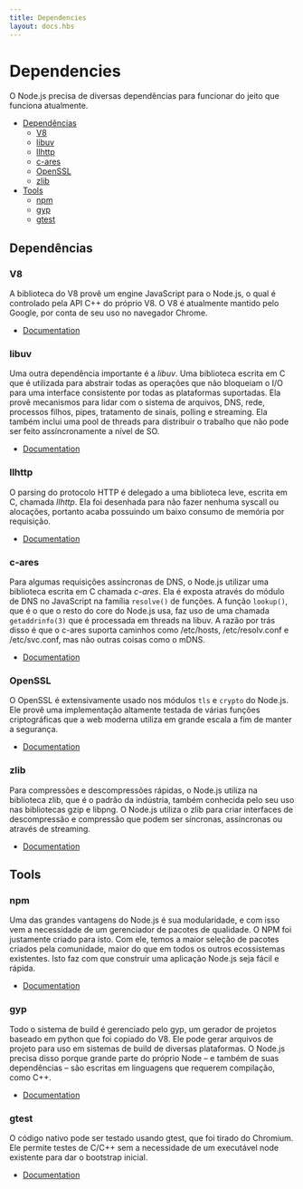 ```yaml
---
title: Dependencies
layout: docs.hbs
---
```


# Dependencies

O Node.js precisa de diversas dependências para funcionar do jeito que funciona atualmente.

* [Dependências](#libraries)
  * [V8](#v8)
  * [libuv](#libuv)
  * [llhttp](#llhttp)
  * [c-ares](#c-ares)
  * [OpenSSL](#openssl)
  * [zlib](#zlib)
* [Tools](#tools)
  * [npm](#npm)
  * [gyp](#gyp)
  * [gtest](#gtest)

## Dependências

### V8

A biblioteca do V8 provê um engine JavaScript para o Node.js, o qual é controlado pela API C++ do próprio V8. O V8 é atualmente mantido pelo Google, por conta de seu uso no navegador Chrome.

* [Documentation](https://v8.dev/docs)

### libuv

Uma outra dependência importante é a *libuv*. Uma biblioteca escrita em C que é utilizada para abstrair todas as operações que não bloqueiam o I/O para uma interface consistente por todas as plataformas suportadas. Ela provê mecanismos para lidar com o sistema de arquivos, DNS, rede, processos filhos, pipes, tratamento de sinais, polling e streaming. Ela também inclui uma pool de threads para distribuir o trabalho que não pode ser feito assíncronamente a nível de SO.

* [Documentation](http://docs.libuv.org/)

### llhttp

O parsing do protocolo HTTP é delegado a uma biblioteca leve, escrita em C, chamada *llhttp*. Ela foi desenhada para não fazer nenhuma syscall ou alocações, portanto acaba possuindo um baixo consumo de memória por requisição.

* [Documentation](https://github.com/nodejs/llhttp)

### c-ares

Para algumas requisições assíncronas de DNS, o Node.js utilizar uma biblioteca escrita em C chamada *c-ares*. Ela é exposta através do módulo de DNS no JavaScript na família `resolve()` de funções. A função `lookup()`, que é o que o resto do core do Node.js usa, faz uso de uma chamada `getaddrinfo(3)` que é processada em threads na libuv. A razão por trás disso é que o c-ares suporta caminhos como /etc/hosts, /etc/resolv.conf e /etc/svc.conf, mas não outras coisas como o mDNS.

* [Documentation](https://c-ares.haxx.se/docs.html)

### OpenSSL

O OpenSSL é extensivamente usado nos módulos `tls` e `crypto` do Node.js. Ele provê uma implementação altamente testada de várias funções criptográficas que a web moderna utiliza em grande escala a fim de manter a segurança.

* [Documentation](https://www.openssl.org/docs/)

### zlib

Para compressões e descompressões rápidas, o Node.js utiliza na biblioteca zlib, que é o padrão da indústria, também conhecida pelo seu uso nas bibliotecas gzip e libpng. O Node.js utiliza o zlib para criar interfaces de descompressão e compressão que podem ser síncronas, assíncronas ou através de streaming.

* [Documentation](https://www.zlib.net/manual.html)

## Tools

### npm

Uma das grandes vantagens do Node.js é sua modularidade, e com isso vem a necessidade de um gerenciador de pacotes de qualidade. O NPM foi justamente criado para isto. Com ele, temos a maior seleção de pacotes criados pela comunidade, maior do que em todos os outros ecossistemas existentes. Isto faz com que construir uma aplicação Node.js seja fácil e rápida.

* [Documentation](https://docs.npmjs.com/)

### gyp

Todo o sistema de build é gerenciado pelo gyp, um gerador de projetos baseado em python que foi copiado do V8. Ele pode gerar arquivos de projeto para uso em sistemas de build de diversas plataformas. O Node.js precisa disso porque grande parte do próprio Node – e também de suas dependências – são escritas em linguagens que requerem compilação, como C++.

* [Documentation](https://gyp.gsrc.io/docs/UserDocumentation.md)

### gtest

O código nativo pode ser testado usando gtest, que foi tirado do Chromium. Ele permite testes de C/C++ sem a necessidade de um executável node existente para dar o bootstrap inicial.

* [Documentation](https://code.google.com/p/googletest/wiki/V1_7_Documentation)
